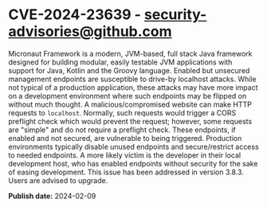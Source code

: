 # CVE-2024-23639 - security-advisories@github.com

Micronaut Framework is a modern, JVM-based, full stack Java framework designed for building modular, easily testable JVM applications with support for Java, Kotlin and the Groovy language. Enabled but unsecured management endpoints are susceptible to drive-by localhost attacks. While not typical of a production application, these attacks may have more impact on a development environment where such endpoints may be flipped on without much thought. A malicious/compromised website can make HTTP requests to `localhost`. Normally, such requests would trigger a CORS preflight check which would prevent the request; however, some requests are "simple" and do not require a preflight check. These endpoints, if enabled and not secured, are vulnerable to being triggered. Production environments typically disable unused endpoints and secure/restrict access to needed endpoints. A more likely victim is the developer in their local development host, who has enabled endpoints without security for the sake of easing development. This issue has been addressed in version 3.8.3. Users are advised to upgrade.

**Publish date:** 2024-02-09
